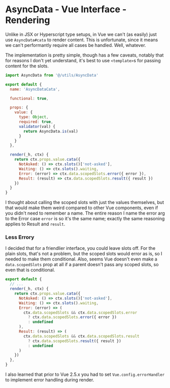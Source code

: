 AsyncData - Vue Interface - Rendering
=====================================

Unlike in JSX or Hyperscript type setups, in Vue we can't (as easily) just use `AsyncData#cata` to render content.  This is unfortunate, since it means we can't performantly require all cases be handled.  Well, whatever.

The implementation is pretty simple, though has a few caveats, notably that for reasons I don't yet understand, it's best to use `<template>`s for passing content for the slots.

```js
import AsyncData from '@/utils/AsyncData'

export default {
  name: 'AsyncDataCata',

  functional: true,

  props: {
    value: {
      type: Object,
      required: true,
      validator(val) {
        return AsyncData.is(val)
      }
    }
  },

  render(_h, ctx) {
    return ctx.props.value.cata({
      NotAsked: () => ctx.slots()['not-asked'],
      Waiting: () => ctx.slots().waiting,
      Error: (error) => ctx.data.scopedSlots.error({ error }),
      Result: (result) => ctx.data.scopedSlots.result({ result })
    })
  }
}
```

I thought about calling the scoped slots with just the values themselves, but that would make them weird compared to other Vue components, even if you didn't need to remember a name.  The entire reason I name the error arg to the Error case `error` is so it's the same name; exactly the same reasoning applies to Result and `result`.


### Less Errory

I decided that for a friendlier interface, you could leave slots off.  For the plain slots, that's not a problem, but the scoped slots would error as is, so I needed to make them conditional.  Also, seems Vue doesn't even make a `data.scopedSlots` prop at all if a parent doesn't pass any scoped slots, so even that is conditional.

```js
export default {
  // ...
  render(_h, ctx) {
    return ctx.props.value.cata({
      NotAsked: () => ctx.slots()['not-asked'],
      Waiting: () => ctx.slots().waiting,
      Error: (error) => (
        ctx.data.scopedSlots && ctx.data.scopedSlots.error
          ? ctx.data.scopedSlots.error({ error })
          : undefined
      ),
      Result: (result) => (
        ctx.data.scopedSlots && ctx.data.scopedSlots.result
          ? ctx.data.scopedSlots.result({ result })
          : undefined
      )
    })
  },
}
```

I also learned that prior to Vue 2.5.x you had to set `Vue.config.errorHandler` to implement error handling during render.
